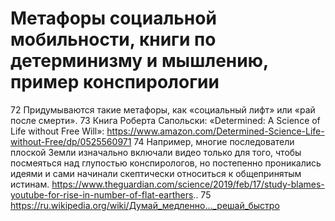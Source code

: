 # Метафоры социальной мобильности, книги по детерминизму и мышлению, пример конспирологии

72 Придумываются такие метафоры, как «социальный лифт» или «рай после смерти».
73 Книга Роберта Сапольски: «Determined: A Science of Life without Free Will»: https://www.amazon.com/Determined-Science-Life-without-Free/dp/0525560971
74 Например, многие последователи плоской Земли изначально включали видео только для того, чтобы посмеяться над глупостью конспирологов, но постепенно проникались идеями и сами начинали скептически относиться к общепринятым истинам. https://www.theguardian.com/science/2019/feb/17/study-blames-youtube-for-rise-in-number-of-flat-earthers..
75 https://ru.wikipedia.org/wiki/Думай_медленно…_решай_быстро
